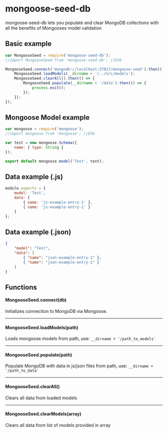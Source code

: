 # mongoose-seed-db
mongoose-seed-db lets you populate and clear MongoDB collections with all the benefits of Mongooses model validation

## Basic example
```javascript
var MongooseSeed = require('mongoose-seed-db');
//import MongooseSeed from 'mongoose-seed-db'; //ES6

MongooseSeed.connect('mongodb://localhost:27017/mongoose-seed').then(() => {
	MongooseSeed.loadModels(__dirname + '/../src/models');
	MongooseSeed.clearAll().then(() => {
		MongooseSeed.populate(__dirname + '/data').then(() => {
			process.exit();
		});
	});
});
```

## Mongoose Model example
```javascript
var mongoose = require('mongoose');
//import mongoose from 'mongoose'; //ES6

var test = new mongoose.Schema({
	name: { type: String }
});

export default mongoose.model('Test', test);

```

## Data example (.js)
```javascript
module.exports = {
	model: 'Test',
	data: [
		{ name: 'js-example-entry-1' },
		{ name: 'js-example-entry-1' }
	]
};
```

## Data example (.json)
```json
{
	"model": "Test",
	"data": [
		{ "name": "json-example-entry-1" },
		{ "name": "json-example-entry-1" }
	]
}
```

## Functions

#### MongooseSeed.connect(db)

Initializes connection to MongoDB via Mongoose.

---

#### MongooseSeed.loadModels(path)

Loads mongoose models from path, use: ```__dirname + '/path_to_models'```

---

#### MongooseSeed.populate(path)

Populate MongoDB with data in js/json files from path, use: ```__dirname + '/path_to_data'```

---

#### MongooseSeed.clearAll()

Clears all data from loaded models

---

#### MongooseSeed.clearModels(array)

Clears all data from list of models provided in array
